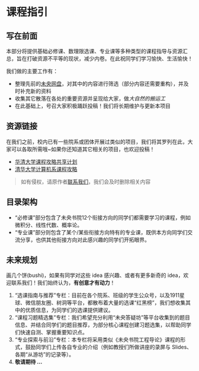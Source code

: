 # 课程指引

## 写在前面

本部分将提供基础必修课、数理限选课、专业课等多种类型的课程指导与资源汇总，旨在打破资源不平等的现状，减少内卷。在此祝同学们学习愉快、生活愉快！

我们做的主要工作有：

* 整理先前的[未央网盘](https://cloud.tsinghua.edu.cn/d/56275401deeb4670a9d3/)，对其中的内容进行筛选（部分内容还需要重构），并及时补充新的资料
* 收集其它散落在各处的重要资源并呈现给大家，做*大自然的搬运工*
* 在此基础上，号召大家积极踊跃投稿！我们将长期维护与更新本项目

## 资源链接

在我们之前，校内已有一些院系或团体开展过类似的项目，我们将其罗列在此，大家可以各取所需哦~如果你还知道其它相关的项目，也欢迎投稿！

* [华清大学课程攻略共享计划](https://in.closed.social:9443/pastExam/)
* [清华大学计算机系课程攻略](https://github.com/PKUanonym/REKCARC-TSC-UHT)

> 如有侵权，请原作者[联系我们](mailto:shenzhiy21@mails.tsinghua.edu.cn)，我们会及时删除相关内容

## 目录架构

* “必修课”部分包含了未央书院12个衔接方向的同学们都需要学习的课程，例如微积分、线性代数、概率论。
* “专业课”部分则包含了某个/某些衔接方向特有的专业课，既供本方向同学们交流分享，也供其他衔接方向对此感兴趣的同学们开拓眼界。

## 未来规划

画几个饼(bushi)，如果有同学对这些 idea 感兴趣、或者有更多新奇的 idea，欢迎联系我们！我们始终认为，**有创意才有动力**！

1. “选课指南与推荐”专栏：目前在各个院系、班级的学生公众号，以及1911星球、微信朋友圈、树洞等平台，都散布着大量的选课“红黑榜”，我们想收集其中的优质信息，为同学们的选课提供建议。
2. “课程习题精选集”专栏：我们希望充分利用“未央答疑坊”等平台收集到的题目信息、并结合同学们的题目推荐，为部分核心课程创建习题选集，以帮助同学们快速自测、掌握重要知识点。
3. “专业探索与前沿”专栏：本专栏将采用类似《未央书院工程导论》课程的形式，鼓励同学们上传各自专业的介绍（例如教授们所做讲座的录屏与 Slides、各期“从游坊”的记录等）。
4. **敬请期待 ...**